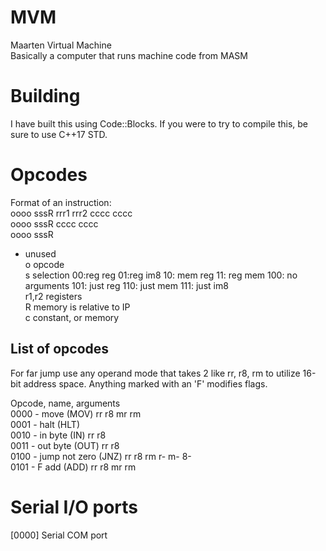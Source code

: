 # MVM
Maarten Virtual Machine  
Basically a computer that runs machine code from MASM  

# Building
I have built this using Code::Blocks. If you were to try to compile this, be sure to use C++17 STD.

# Opcodes
Format of an instruction:  
oooo sssR rrr1 rrr2 cccc cccc  
oooo sssR cccc cccc  
oooo sssR  

- unused  
o opcode  
s selection 00:reg reg 01:reg im8 10: mem reg 11: reg mem 100: no arguments 101: just reg 110: just mem 111: just im8  
r1,r2 registers  
R memory is relative to IP  
c constant, or memory  

## List of opcodes
For far jump use any operand mode that takes 2 like rr, r8, rm to utilize 16-bit address space. Anything marked with an 'F' modifies flags.

Opcode, name, arguments  
0000 - move (MOV) rr r8 mr rm  
0001 - halt (HLT)  
0010 - in byte (IN) rr r8  
0011 - out byte (OUT) rr r8  
0100 - jump not zero (JNZ) rr r8 rm r- m- 8-  
0101 - F add (ADD) rr r8 mr rm  

# Serial I/O ports
[0000] Serial COM port

